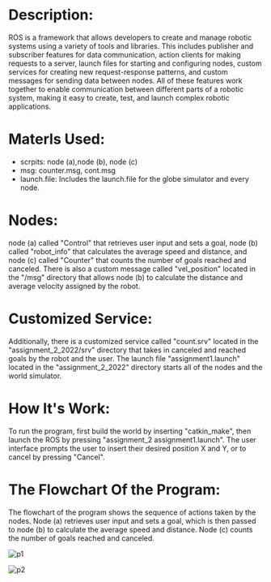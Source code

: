 # Description:
ROS is a framework that allows developers to create and manage robotic systems using a variety of tools and libraries. 
This includes publisher and subscriber features for data communication, action clients for making requests to a server, launch files for starting and configuring nodes, custom services for creating new request-response patterns, and custom messages for sending data between nodes. All of these features work together to enable communication between different parts of a robotic system, making it easy to create, test, and launch complex robotic applications.

# Materls Used:
- scrpits: node (a),node (b), node (c)
- msg: counter.msg, cont.msg
- launch.file: Includes the launch.file for the globe simulator and every node.

# Nodes:
node (a) called "Control" that retrieves user input and sets a goal, node (b) called "robot_info" that calculates the average speed and distance, and node (c) called "Counter" that counts the number of goals reached and canceled. There is also a custom message called "vel_position" located in the "/msg" directory that allows node (b) to calculate the distance and average velocity assigned by the robot.

# Customized Service:
Additionally, there is a customized service called "count.srv" located in the "assignment_2_2022/srv" directory that takes in canceled and reached goals by the robot and the user. The launch file "assignment1.launch" located in the "assignment_2_2022" directory starts all of the nodes and the world simulator.

# How It's Work:
To run the program, first build the world by inserting "catkin_make", then launch the ROS by pressing "assignment_2 assignment1.launch". The user interface prompts the user to insert their desired position X and Y, or to cancel by pressing "Cancel".

# The Flowchart Of the Program:
The flowchart of the program shows the sequence of actions taken by the nodes. Node (a) retrieves user input and sets a goal, which is then passed to node (b) to calculate the average speed and distance. Node (c) counts the number of goals reached and canceled.

![p1](https://user-images.githubusercontent.com/118085323/219509843-4bc8cf85-56fc-4c61-be61-9effedc5aa0d.png)

![p2](https://user-images.githubusercontent.com/118085323/219509973-06f81023-90b1-4c51-872b-6238f75c77a4.png)
